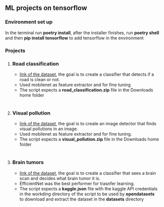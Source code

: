 ## ML projects on tensorflow

### Environment set up
In the terminal run <b>poetry install</b>, after the installer finishes, run <b>poetry shell</b> and then <b>pip install tensorflow</b> to add tensorflow in the environment

### Projects
<ol>
  <li><h3>Road classification</h3>
    <ul>
      <li><a href="https://www.kaggle.com/datasets/faizalkarim/cleandirty-road-classification" target="_blank"> link of the dataset</a>, the goal is to create a classifier that detects if a road is clean or not.</li>
      <li>Used mobilenet as feature extractor and for fine tuning</li>
      <li>The script expects a <b>road_classification.zip</b> file in the Downloads home folder</li>
    </ul>
  </li>
  <br>
  <li>
    <h3>Visual pollution</h3>
     <ul>
     	<li><a href="https://www.kaggle.com/datasets/abhranta/urban-visual-pollution-dataset" target="_blank"> link of the dataset</a>, the goal is to create an image detector that finds visual pollutions in an image.</li>
      <li>Used mobilenet as feature extractor and for fine tuning.</li>
      <li>The script expects a <b>visual_pollution.zip</b> file in the Downloads home folder</li>
     </ul>
   </li>
   <br>
  <li>
    <h3>Brain tumors</h3>
     <ul>
     	<li><a href="https://www.kaggle.com/datasets/fernando2rad/brain-tumor-mri-images-44c" target="_blank"> link of the dataset</a>, the goal is to create a classifier that sees a brain scan and decides what brain tumor it is.</li>
      <li>EfficientNet was the best performer for trasnfer learning.</li>
      <li>The script expects a <b>kaggle.json</b> file with the kaggle API credentials in the workding directory of the script to be used by <b>opendatasets</b> to download and extract the dataset in the <b>datasets</b> directory</li>
     </ul>
   </li>
</ol>

